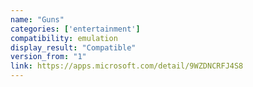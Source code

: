 ```yaml
---
name: "Guns"
categories: ['entertainment']
compatibility: emulation
display_result: "Compatible"
version_from: "1"
link: https://apps.microsoft.com/detail/9WZDNCRFJ4S8
---
```

